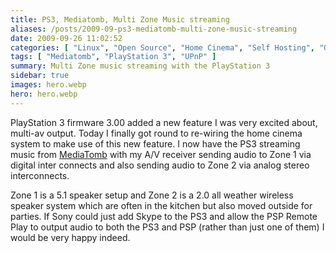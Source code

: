 ```yaml
---
title: PS3, Mediatomb, Multi Zone Music streaming
aliases: /posts/2009-09-ps3-mediatomb-multi-zone-music-streaming
date: 2009-09-26 11:02:52
categories: [ "Linux", "Open Source", "Home Cinema", "Self Hosting", "Gadgets" ]
tags: [ "Mediatomb", "PlayStation 3", "UPnP" ]
summary: Multi Zone music streaming with the PlayStation 3
sidebar: true
images: hero.webp
hero: hero.webp
---
```


PlayStation 3 firmware 3.00 added a new feature I was very excited about,
multi-av output. Today I finally got round to re-wiring the home cinema system
to make use of this new feature. I now have the PS3 streaming music from
[MediaTomb](http://mediatomb.cc/) with my A/V receiver sending audio to Zone
1 via digital inter connects and also sending audio to Zone 2 via analog stereo
interconnects.

Zone 1 is a 5.1 speaker setup and Zone 2 is a 2.0 all weather wireless speaker
system which are often in the kitchen but also moved outside for parties. If
Sony could just add Skype to the PS3 and allow the PSP Remote Play to output
audio to both the PS3 and PSP (rather than just one of them) I would be very
happy indeed.

